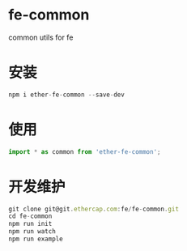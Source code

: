 # fe-common
common utils for fe
# 安装

```javascript
npm i ether-fe-common --save-dev
```

# 使用
```javascript
import * as common from 'ether-fe-common';
```

# 开发维护
```javascript
git clone git@git.ethercap.com:fe/fe-common.git
cd fe-common
npm run init
npm run watch
npm run example
```

